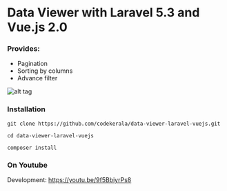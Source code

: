 # Data Viewer with Laravel 5.3 and Vue.js 2.0

### Provides:

- Pagination
- Sorting by columns
- Advance filter


![alt tag](https://github.com/codekerala/data-viewer-laravel-vuejs/raw/master/img-1.png)

### Installation
`git clone https://github.com/codekerala/data-viewer-laravel-vuejs.git`

`cd data-viewer-laravel-vuejs`

`composer install`

### On Youtube

Development: https://youtu.be/9f5BbiyrPs8
